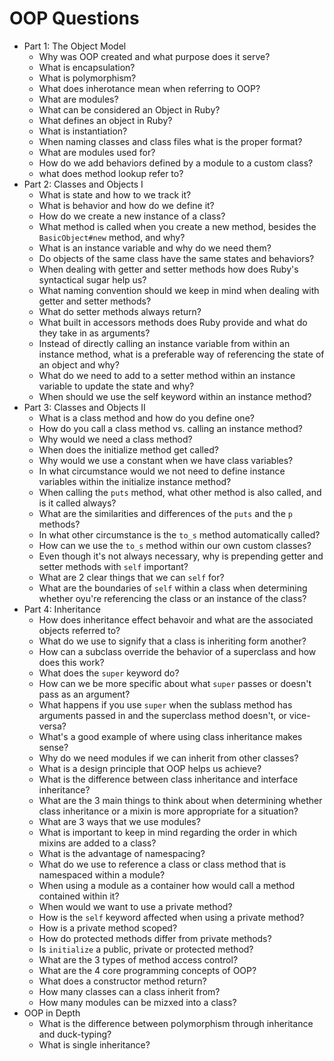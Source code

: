 # OOP Questions

- Part 1: The Object Model
  - Why was OOP created and what purpose does it serve?
  - What is encapsulation?
  - What is polymorphism?
  - What does inherotance mean when referring to OOP?
  - What are modules?
  - What can be considered an Object in Ruby?
  - What defines an object in Ruby?
  - What is instantiation?
  - When naming classes and class files what is the proper format?
  - What are modules used for?
  - How do we add behaviors defined by a module to a custom class?
  - what does method lookup refer to?
- Part 2: Classes and Objects I
  - What is state and how to we track it?
  - What is behavior and how do we define it?
  - How do we create a new instance of a class?
  - What method is called when you create a new method, besides the `BasicObject#new` method, and why?
  - What is an instance variable and why do we need them?
  - Do objects of the same class have the same states and behaviors?
  - When dealing with getter and setter methods how does Ruby's syntactical sugar help us?
  - What naming convention should we keep in mind when dealing with getter and setter methods?
  - What do setter methods always return?
  - What built in accessors methods does Ruby provide and what do they take in as arguments?
  - Instead of directly calling an instance variable from within an instance method, what is a preferable way of referencing the state of an object and why?
  - What do we need to add to a setter method within an instance variable to update the state and why?
  - When should we use the self keyword within an instance method?
- Part 3: Classes and Objects II
  - What is a class method and how do you define one?
  - How do you call a class method vs. calling an instance method?
  - Why would we need a class method?
  - When does the initialize method get called?
  - Why would we use a constant when we have class variables?
  - In what circumstance would we not need to define instance variables within the initialize instance method?
  - When calling the `puts` method, what other method is also called, and is it called always?
  - What are the similarities and differences of the `puts` and the `p` methods?
  - In what other circumstance is the `to_s` method automatically called?
  - How can we use the `to_s` method within our own custom classes?
  - Even though it's not always necessary, why is prepending getter and setter methods with `self` important?
  - What are 2 clear things that we can `self` for?
  - What are the boundaries of `self` within a class when determining whether oyu're referencing the class or an instance of the class?
- Part 4: Inheritance
  - How does inheritance effect behavoir and what are the associated objects referred to?
  - What do we use to signify that a class is inheriting form another?
  - How can a subclass override the behavior of a superclass and how does this work?
  - What does the `super` keyword do?
  - How can we be more specific about what `super` passes or doesn't pass as an argument?
  - What happens if you use `super` when the sublass method has arguments passed in and the superclass method doesn't, or vice-versa?
  - What's a good example of where using class inheritance makes sense?
  - Why do we need modules if we can inherit from other classes?
  - What is a design principle that OOP helps us achieve?
  - What is the difference between class inheritance and interface inheritance?
  - What are the 3 main things to think about when determining whether class inheritance or a mixin is more appropriate for a situation?
  - What are 3 ways that we use modules?
  - What is important to keep in mind regarding the order in which mixins are added to a class?
  - What is the advantage of namespacing?
  - What do we use to reference a class or class method that is namespaced within a module?
  - When using a module as a container how would call a method contained within it?
  - When would we want to use a private method?
  - How is the `self` keyword affected when using a private method?
  - How is a private method scoped?
  - How do protected methods differ from private methods?
  - Is `initialize` a public, private or protected method?
  - What are the 3 types of method access control?
  - What are the 4 core programming concepts of OOP?
  - What does a constructor method return?
  - How many classes can a class inherit from?
  - How many modules can be mizxed into a class?
- OOP in Depth
  - What is the difference between polymorphism through inheritance and duck-typing?
  - What is single inheritance?
